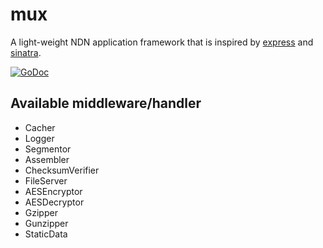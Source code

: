 # mux

A light-weight NDN application framework that is inspired by [express](https://github.com/visionmedia/express) and [sinatra](https://github.com/sinatra/sinatra).

[![GoDoc](https://godoc.org/github.com/go-ndn/mux?status.svg)](https://godoc.org/github.com/go-ndn/mux)

## Available middleware/handler

* Cacher
* Logger
* Segmentor
* Assembler
* ChecksumVerifier
* FileServer
* AESEncryptor
* AESDecryptor
* Gzipper
* Gunzipper
* StaticData
